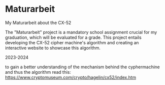 # Maturarbeit
My Maturarbeit about the CX-52

The "Maturarbeit" project is a mandatory school assignment crucial for my graduation, which will be evaluated for a grade.
This project entails developing the CX-52 cipher machine's algorithm and creating an interactive website to showcase this algorithm.

2023-2024


to gain a better understanding of the mechanism behind the cyphermachine and thus the algorithm read this: https://www.cryptomuseum.com/crypto/hagelin/cx52/index.htm

